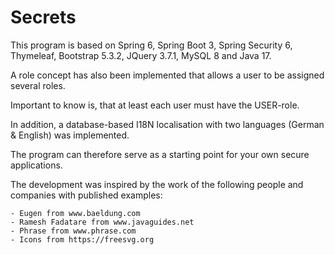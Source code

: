 # Secrets 
This program is based on Spring 6, Spring Boot 3, Spring Security 6, Thymeleaf, Bootstrap 5.3.2, JQuery 3.7.1, MySQL 8 and Java 17.

A role concept has also been implemented that allows a user to be assigned several roles.

Important to know is, that at least each user must have the USER-role.


In addition, a database-based I18N localisation with two languages (German & English) was implemented.

The program can therefore serve as a starting point for your own secure applications.

The development was inspired by the work of the following people and companies with published examples:
    
    - Eugen from www.baeldung.com
    - Ramesh Fadatare from www.javaguides.net
    - Phrase from www.phrase.com
    - Icons from https://freesvg.org